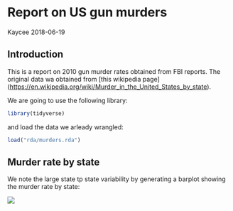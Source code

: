 Report on US gun murders
================
Kaycee
2018-06-19

Introduction
------------

This is a report on 2010 gun murder rates obtained from FBI reports. The original data wa obtained from \[this wikipedia page\] (<https://en.wikipedia.org/wiki/Murder_in_the_United_States_by_state>).

We are going to use the following library:

``` r
library(tidyverse)
```

and load the data we arleady wrangled:

``` r
load("rda/murders.rda")
```

Murder rate by state
--------------------

We note the large state tp state variability by generating a barplot showing the murder rate by state:

![](report_files/figure-markdown_github/murder-rate-by-state-1.png)
